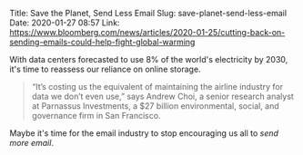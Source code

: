 Title: Save the Planet, Send Less Email
Slug: save-planet-send-less-email
Date: 2020-01-27 08:57
Link: https://www.bloomberg.com/news/articles/2020-01-25/cutting-back-on-sending-emails-could-help-fight-global-warming

With data centers forecasted to use 8% of the world's electricity by 2030, it's time to reassess our reliance on online storage. 

> “It’s costing us the equivalent of maintaining the airline industry for data we don’t even use,” says Andrew Choi, a senior research analyst at Parnassus Investments, a $27 billion environmental, social, and governance firm in San Francisco.

Maybe it's time for the email industry to stop encouraging us all to *send more email*.
